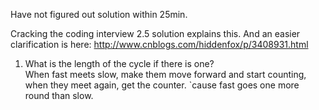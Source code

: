 

Have not figured out solution within 25min.   

Cracking the coding interview 2.5 solution explains this.   And an easier clarification is  here: 
http://www.cnblogs.com/hiddenfox/p/3408931.html     

1. What is the length of the cycle if there is one?  
When fast meets slow, make them move forward and start counting, when they meet again, get the counter.   `cause fast goes one more round than slow.  

 

  